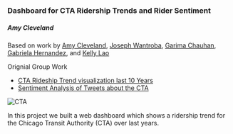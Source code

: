 ### Dashboard for CTA Ridership Trends and Rider Sentiment 
##### Amy Cleveland
Based on work by
[Amy Cleveland](https://github.com/),
[Joseph Wantroba](https://github.com/jwantrob),
[Garima Chauhan](https://github.com/GarimaChauhan16),
[Gabriela Hernandez](https://github.com/gaby614), and
[Kelly Lao](https://github.com/Kellylao325)

Orignial Group Work
* [CTA Rideship Trend visualization last 10 Years](https://github.com/Atchub1)
* [Sentiment Analysis of Tweets about the CTA](https://github.com/Atchub1/Project_3)

![CTA](https://66.media.tumblr.com/342ad1138cd863a717668473ab34643b/tumblr_nn89tp0aMs1qa07aro4_500.gif)

In this project we built a web dashboard which shows a ridership trend for the Chicago Transit Authority (CTA) over last years.
